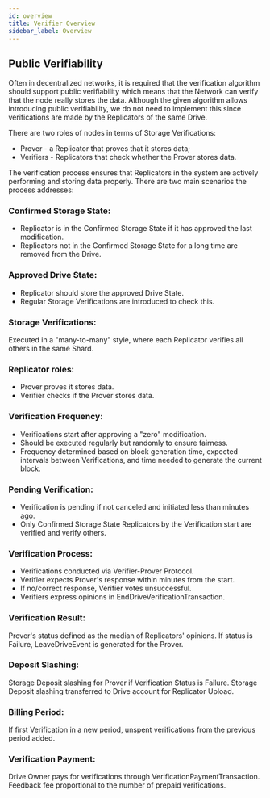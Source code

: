 ```yaml
---
id: overview
title: Verifier Overview
sidebar_label: Overview
---
```


## Public Verifiability
Often in decentralized networks, it is required that the verification algorithm should support public verifiability which means that the Network can verify that the node really stores the data. Although the given algorithm allows introducing public verifiability, we do not need to implement this since verifications are made by the Replicators of the same Drive.

There are two roles of nodes in terms of Storage Verifications:
 - Prover - a Replicator that proves that it stores data;
 - Verifiers - Replicators that check whether the Prover stores data.

 The verification process ensures that Replicators in the system are actively performing and storing data properly. 
 There are two main scenarios the process addresses:

### Confirmed Storage State:

 - Replicator is in the Confirmed Storage State if it has approved the last modification.
 - Replicators not in the Confirmed Storage State for a long time are removed from the Drive.

### Approved Drive State:

 - Replicator should store the approved Drive State.
 - Regular Storage Verifications are introduced to check this.

### Storage Verifications:

Executed in a "many-to-many" style, where each Replicator verifies all others in the same Shard.

### Replicator roles:
 - Prover proves it stores data.
 - Verifier checks if the Prover stores data.

### Verification Frequency:

 - Verifications start after approving a "zero" modification.
 - Should be executed regularly but randomly to ensure fairness.
 - Frequency determined based on block generation time, expected intervals between Verifications, and time needed to generate the current block.

### Pending Verification:

 - Verification is pending if not canceled and initiated less than minutes ago.
 - Only Confirmed Storage State Replicators by the Verification start are verified and verify others.

### Verification Process:

 - Verifications conducted via Verifier-Prover Protocol.
 - Verifier expects Prover's response within minutes from the start.
 - If no/correct response, Verifier votes unsuccessful.
 - Verifiers express opinions in EndDriveVerificationTransaction.

### Verification Result:

Prover's status defined as the median of Replicators' opinions.
If status is Failure, LeaveDriveEvent is generated for the Prover.

### Deposit Slashing:

Storage Deposit slashing for Prover if Verification Status is Failure.
Storage Deposit slashing transferred to Drive account for Replicator Upload.

### Billing Period:

If first Verification in a new period, unspent verifications from the previous period added.

### Verification Payment:

Drive Owner pays for verifications through VerificationPaymentTransaction.
Feedback fee proportional to the number of prepaid verifications.